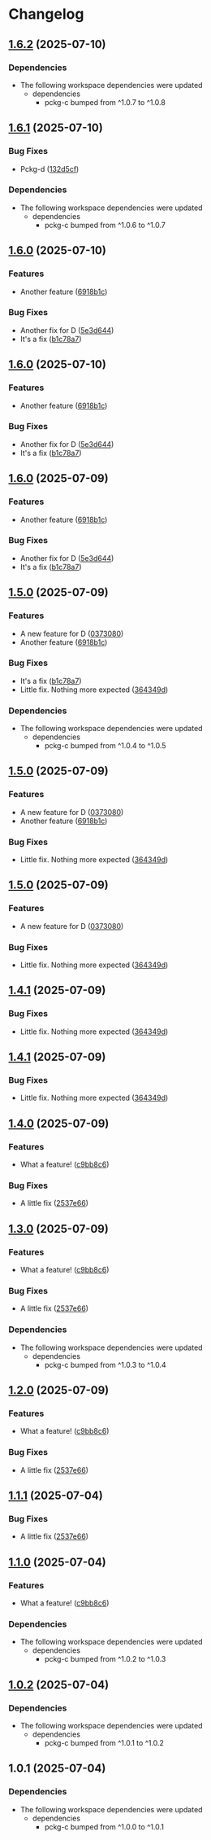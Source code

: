 # Changelog

## [1.6.2](https://github.com/d3xter666/release-please-monorepo-poc/compare/pckg-d-v1.6.1...pckg-d-v1.6.2) (2025-07-10)


### Dependencies

* The following workspace dependencies were updated
  * dependencies
    * pckg-c bumped from ^1.0.7 to ^1.0.8

## [1.6.1](https://github.com/d3xter666/release-please-monorepo-poc/compare/pckg-d-v1.6.0...pckg-d-v1.6.1) (2025-07-10)


### Bug Fixes

* Pckg-d ([132d5cf](https://github.com/d3xter666/release-please-monorepo-poc/commit/132d5cfdc446a5a72a5594d4f7a06b2aee96b742))


### Dependencies

* The following workspace dependencies were updated
  * dependencies
    * pckg-c bumped from ^1.0.6 to ^1.0.7

## [1.6.0](https://github.com/d3xter666/release-please-monorepo-poc/compare/pckg-d-v1.5.0...pckg-d-v1.6.0) (2025-07-10)


### Features

* Another feature ([6918b1c](https://github.com/d3xter666/release-please-monorepo-poc/commit/6918b1c1aba0d834f5bedd3b587c2d9cf75375a2))


### Bug Fixes

* Another fix for D ([5e3d644](https://github.com/d3xter666/release-please-monorepo-poc/commit/5e3d644d65530dd70b1b18dbe23fae78f2ecdf93))
* It's a fix ([b1c78a7](https://github.com/d3xter666/release-please-monorepo-poc/commit/b1c78a73dbaef8a1118567ebfc95c59b0feaf4e9))

## [1.6.0](https://github.com/d3xter666/release-please-monorepo-poc/compare/pckg-d-v1.5.0...pckg-d-v1.6.0) (2025-07-10)


### Features

* Another feature ([6918b1c](https://github.com/d3xter666/release-please-monorepo-poc/commit/6918b1c1aba0d834f5bedd3b587c2d9cf75375a2))


### Bug Fixes

* Another fix for D ([5e3d644](https://github.com/d3xter666/release-please-monorepo-poc/commit/5e3d644d65530dd70b1b18dbe23fae78f2ecdf93))
* It's a fix ([b1c78a7](https://github.com/d3xter666/release-please-monorepo-poc/commit/b1c78a73dbaef8a1118567ebfc95c59b0feaf4e9))

## [1.6.0](https://github.com/d3xter666/release-please-monorepo-poc/compare/pckg-d-v1.5.0...pckg-d-v1.6.0) (2025-07-09)


### Features

* Another feature ([6918b1c](https://github.com/d3xter666/release-please-monorepo-poc/commit/6918b1c1aba0d834f5bedd3b587c2d9cf75375a2))


### Bug Fixes

* Another fix for D ([5e3d644](https://github.com/d3xter666/release-please-monorepo-poc/commit/5e3d644d65530dd70b1b18dbe23fae78f2ecdf93))
* It's a fix ([b1c78a7](https://github.com/d3xter666/release-please-monorepo-poc/commit/b1c78a73dbaef8a1118567ebfc95c59b0feaf4e9))

## [1.5.0](https://github.com/d3xter666/release-please-monorepo-poc/compare/pckg-d-v1.4.0...pckg-d-v1.5.0) (2025-07-09)


### Features

* A new feature for D ([0373080](https://github.com/d3xter666/release-please-monorepo-poc/commit/03730802680af9e18a8ba497e34250a2c50dba26))
* Another feature ([6918b1c](https://github.com/d3xter666/release-please-monorepo-poc/commit/6918b1c1aba0d834f5bedd3b587c2d9cf75375a2))


### Bug Fixes

* It's a fix ([b1c78a7](https://github.com/d3xter666/release-please-monorepo-poc/commit/b1c78a73dbaef8a1118567ebfc95c59b0feaf4e9))
* Little fix. Nothing more expected ([364349d](https://github.com/d3xter666/release-please-monorepo-poc/commit/364349d3eb6239b1ae416c80a8ef22eecd5c3668))


### Dependencies

* The following workspace dependencies were updated
  * dependencies
    * pckg-c bumped from ^1.0.4 to ^1.0.5

## [1.5.0](https://github.com/d3xter666/release-please-monorepo-poc/compare/pckg-d-v1.4.0...pckg-d-v1.5.0) (2025-07-09)


### Features

* A new feature for D ([0373080](https://github.com/d3xter666/release-please-monorepo-poc/commit/03730802680af9e18a8ba497e34250a2c50dba26))
* Another feature ([6918b1c](https://github.com/d3xter666/release-please-monorepo-poc/commit/6918b1c1aba0d834f5bedd3b587c2d9cf75375a2))


### Bug Fixes

* Little fix. Nothing more expected ([364349d](https://github.com/d3xter666/release-please-monorepo-poc/commit/364349d3eb6239b1ae416c80a8ef22eecd5c3668))

## [1.5.0](https://github.com/d3xter666/release-please-monorepo-poc/compare/pckg-d-v1.4.0...pckg-d-v1.5.0) (2025-07-09)


### Features

* A new feature for D ([0373080](https://github.com/d3xter666/release-please-monorepo-poc/commit/03730802680af9e18a8ba497e34250a2c50dba26))


### Bug Fixes

* Little fix. Nothing more expected ([364349d](https://github.com/d3xter666/release-please-monorepo-poc/commit/364349d3eb6239b1ae416c80a8ef22eecd5c3668))

## [1.4.1](https://github.com/d3xter666/release-please-monorepo-poc/compare/pckg-d-v1.4.0...pckg-d-v1.4.1) (2025-07-09)


### Bug Fixes

* Little fix. Nothing more expected ([364349d](https://github.com/d3xter666/release-please-monorepo-poc/commit/364349d3eb6239b1ae416c80a8ef22eecd5c3668))

## [1.4.1](https://github.com/d3xter666/release-please-monorepo-poc/compare/pckg-d-v1.4.0...pckg-d-v1.4.1) (2025-07-09)


### Bug Fixes

* Little fix. Nothing more expected ([364349d](https://github.com/d3xter666/release-please-monorepo-poc/commit/364349d3eb6239b1ae416c80a8ef22eecd5c3668))

## [1.4.0](https://github.com/d3xter666/release-please-monorepo-poc/compare/pckg-d-v1.3.1...pckg-d-v1.4.0) (2025-07-09)


### Features

* What a feature! ([c9bb8c6](https://github.com/d3xter666/release-please-monorepo-poc/commit/c9bb8c6fb4adaef85d52d91868daebf609ff282e))


### Bug Fixes

* A little fix ([2537e66](https://github.com/d3xter666/release-please-monorepo-poc/commit/2537e66bb8577eea8928a7109666c68b8f0b437d))

## [1.3.0](https://github.com/d3xter666/release-please-monorepo-poc/compare/pckg-d-v1.2.1...pckg-d-v1.3.0) (2025-07-09)


### Features

* What a feature! ([c9bb8c6](https://github.com/d3xter666/release-please-monorepo-poc/commit/c9bb8c6fb4adaef85d52d91868daebf609ff282e))


### Bug Fixes

* A little fix ([2537e66](https://github.com/d3xter666/release-please-monorepo-poc/commit/2537e66bb8577eea8928a7109666c68b8f0b437d))


### Dependencies

* The following workspace dependencies were updated
  * dependencies
    * pckg-c bumped from ^1.0.3 to ^1.0.4

## [1.2.0](https://github.com/d3xter666/release-please-monorepo-poc/compare/pckg-d-v1.1.2...pckg-d-v1.2.0) (2025-07-09)


### Features

* What a feature! ([c9bb8c6](https://github.com/d3xter666/release-please-monorepo-poc/commit/c9bb8c6fb4adaef85d52d91868daebf609ff282e))


### Bug Fixes

* A little fix ([2537e66](https://github.com/d3xter666/release-please-monorepo-poc/commit/2537e66bb8577eea8928a7109666c68b8f0b437d))

## [1.1.1](https://github.com/d3xter666/release-please-monorepo-poc/compare/pckg-d-v1.1.0...pckg-d-v1.1.1) (2025-07-04)


### Bug Fixes

* A little fix ([2537e66](https://github.com/d3xter666/release-please-monorepo-poc/commit/2537e66bb8577eea8928a7109666c68b8f0b437d))

## [1.1.0](https://github.com/d3xter666/release-please-monorepo-poc/compare/pckg-d-v1.0.3...pckg-d-v1.1.0) (2025-07-04)


### Features

* What a feature! ([c9bb8c6](https://github.com/d3xter666/release-please-monorepo-poc/commit/c9bb8c6fb4adaef85d52d91868daebf609ff282e))


### Dependencies

* The following workspace dependencies were updated
  * dependencies
    * pckg-c bumped from ^1.0.2 to ^1.0.3

## [1.0.2](https://github.com/d3xter666/release-please-monorepo-poc/compare/pckg-d-v1.0.1...pckg-d-v1.0.2) (2025-07-04)


### Dependencies

* The following workspace dependencies were updated
  * dependencies
    * pckg-c bumped from ^1.0.1 to ^1.0.2

## 1.0.1 (2025-07-04)


### Dependencies

* The following workspace dependencies were updated
  * dependencies
    * pckg-c bumped from ^1.0.0 to ^1.0.1
